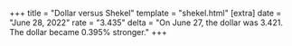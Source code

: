 +++
title = "Dollar versus Shekel"
template = "shekel.html"
[extra]
date = "June 28, 2022"
rate = "3.435"
delta = "On June 27, the dollar was 3.421. The dollar became 0.395% stronger."
+++
